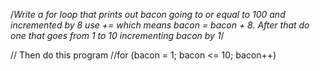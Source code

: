 /*Write a for loop that prints out bacon going to or equal to 100 and incremented by 8
use += which means bacon = bacon + 8. After that do one that goes from 1 to 10 incrementing 
bacon by 1*/

// Then do this program //for (bacon = 1; bacon <= 10; bacon++)
